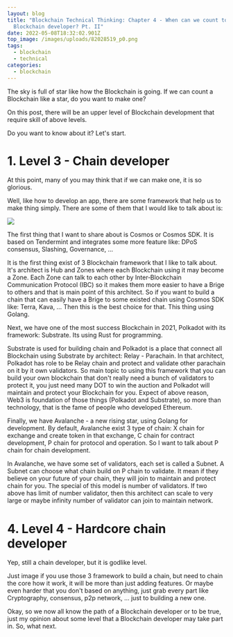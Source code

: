 ```yaml
---
layout: blog
title: "Blockchain Technical Thinking: Chapter 4 - When can we count to be a
  Blockchain developer? Pt. II"
date: 2022-05-08T18:32:02.901Z
top_image: /images/uploads/82028519_p0.png
tags:
  - blockchain
  - technical
categories:
  - blockchain
---
```

The sky is full of star like how the Blockchain is going. If we can count a Blockchain like a star, do you want to make one?

On this post, there will be an upper level of Blockchain development that require skill of above levels.

Do you want to know about it? Let's start.

<!-- more -->

# 1. Level 3 - Chain developer

At this point, many of you may think that if we can make one, it is so glorious.

Well, like how to develop an app, there are some framework that help us to make thing simply. There are some of them that I would like to talk about is:

![](https://i0.wp.com/coinyuppie.com/wp-content/uploads/2022/04/1649651900175615.png)

The first thing that I want to share about is Cosmos or Cosmos SDK. It is based on Tendermint and integrates some more feature like: DPoS consensus, Slashing, Governance, ...

It is the first thing exist of 3 Blockchain framework that I like to talk about. It's architect is Hub and Zones where each Blockchain using it may become a Zone. Each Zone can talk to each other by Inter‐Blockchain Communication Protocol (IBC) so it makes them more easier to have a Brige to others and that is main point of this architect. So if you want to build a chain that can easily have a Brige to some existed chain using Cosmos SDK like: Terra, Kava, ... Then this is the best choice for that. This thing using Golang.

Next, we have one of the most success Blockchain in 2021, Polkadot with its framework: Substrate. Its using Rust for programming.

Substrate is used for building chain and Polkadot is a place that connect all Blockchain using Substrate by architect: Relay - Parachain. In that architect, Polkadot has role to be Relay chain and protect and validate other parachain on it by it own validators. So main topic to using this framework that you can build your own blockchain that don't really need a bunch of validators to protect it, you just need many DOT to win the auction and Polkadot will maintain and protect your Blockchain for you. Expect of above reason, Web3 is foundation of those things (Polkadot and Substrate), so more than technology, that is the fame of people who developed Ethereum.

Finally, we have Avalanche - a new rising star, using Golang for development. By default, Avalanche exist 3 type of chain: X chain for exchange and create token in that exchange, C chain for contract development, P chain for protocol and operation. So I want to talk about P chain for chain development.

In Avalanche, we have some set of validators, each set is called a Subnet. A Subnet can choose what chain build on P chain to validate. It mean if they believe on your future of your chain, they will join to maintain and protect chain for you. The special of this model is number of validators. If two above has limit of number validator, then this architect can scale to very large or maybe infinity number of validator can join to maintain network.

# 4. Level 4 - Hardcore chain developer

Yep, still a chain developer, but it is godlike level.

Just image if you use those 3 framework to build a chain, but need to chain the core how it work, it will be more than just adding features. Or maybe even harder that you don't based on anything, just grab every part like Cryptography, consensus, p2p network, ... just to building a new one.

Okay, so we now all know the path of a Blockchain developer or to be true, just my opinion about some level that a Blockchain developer may take part in. So, what next.






